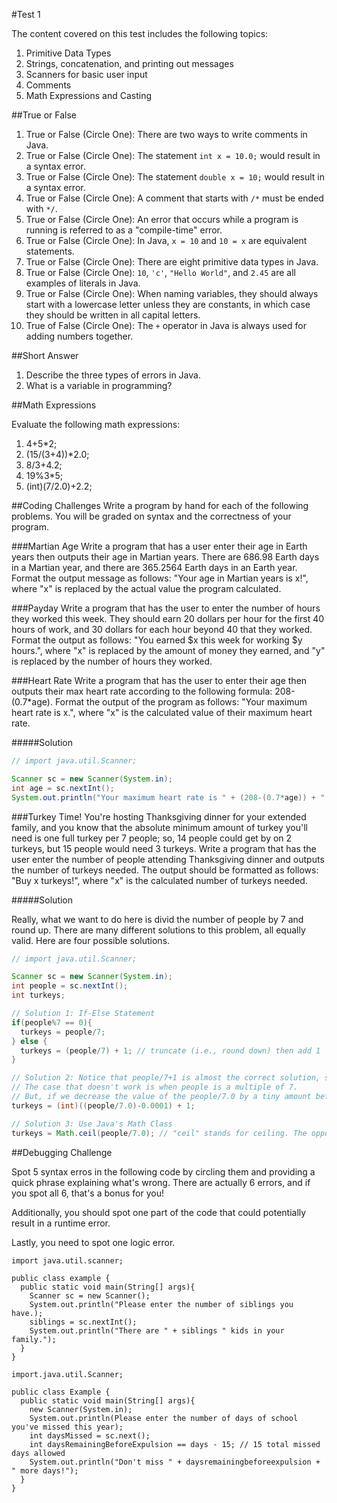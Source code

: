 #Test 1

The content covered on this test includes the following topics:

1. Primitive Data Types
2. Strings, concatenation, and printing out messages
3. Scanners for basic user input
4. Comments
5. Math Expressions and Casting


##True or False

1. True or False (Circle One): There are two ways to write comments in Java.
2. True or False (Circle One): The statement `int x = 10.0;` would result in a syntax error.
3. True or False (Circle One): The statement `double x = 10;` would result in a syntax error.
4. True or False (Circle One): A comment that starts with `/*` must be ended with `*/`.
5. True or False (Circle One): An error that occurs while a program is running is referred to as a "compile-time" error.
6. True or False (Circle One): In Java, `x = 10` and `10 = x` are equivalent statements.
7. True or False (Circle One): There are eight primitive data types in Java.
8. True or False (Circle One): `10`, `'c'`, `"Hello World"`, and `2.45` are all examples of literals in Java.
9. True or False (Circle One): When naming variables, they should always start with a lowercase letter unless they are constants, in which case they should be written in all capital letters.
10. True of False (Circle One): The `+` operator in Java is always used for adding numbers together.

##Short Answer
1. Describe the three types of errors in Java.
2. What is a variable in programming?

##Math Expressions

Evaluate the following math expressions:

1. 4+5*2;
2. (15/(3+4))*2.0;
3. 8/3+4.2;
4. 19%3*5;
5. (int)(7/2.0)+2.2;

##Coding Challenges
Write a program by hand for each of the following problems. You will be graded on syntax and the correctness of your program.

###Martian Age
Write a program that has a user enter their age in Earth years then outputs their age in Martian years. There are 686.98 Earth days in a Martian year, and there are 365.2564 Earth days in an Earth year. Format the output message as follows: "Your age in Martian years is x!", where "x" is replaced by the actual value the program calculated.

###Payday
Write a program that has the user to enter the number of hours they worked this week. They should earn 20 dollars per hour for the first 40 hours of work, and 30 dollars for each hour beyond 40 that they worked. Format the output as follows: "You earned $x this week for working $y hours.", where "x" is replaced by the amount of money they earned, and "y" is replaced by the number of hours they worked.

###Heart Rate
Write a program that has the user to enter their age then outputs their max heart rate according to the following formula: 208-(0.7*age). Format the output of the program as follows: "Your maximum heart rate is x.", where "x" is the calculated value of their maximum heart rate.

#####Solution

```java
// import java.util.Scanner;

Scanner sc = new Scanner(System.in);
int age = sc.nextInt();
System.out.println("Your maximum heart rate is " + (208-(0.7*age)) + ".");
```

###Turkey Time!
You're hosting Thanksgiving dinner for your extended family, and you know that the absolute minimum amount of turkey you'll need is one full turkey per 7 people; so, 14 people could get by on 2 turkeys, but 15 people would need 3 turkeys. Write a program that has the user enter the number of people attending Thanksgiving dinner and outputs the number of turkeys needed. The output should be formatted as follows: "Buy x turkeys!", where "x" is the calculated number of turkeys needed.

#####Solution

Really, what we want to do here is divid the number of people by 7 and round up. There are many different solutions to this problem, all equally valid. Here are four possible solutions.

```java
// import java.util.Scanner;

Scanner sc = new Scanner(System.in);
int people = sc.nextInt();
int turkeys;

// Solution 1: If-Else Statement
if(people%7 == 0){
  turkeys = people/7;
} else {
  turkeys = (people/7) + 1; // truncate (i.e., round down) then add 1
}

// Solution 2: Notice that people/7+1 is almost the correct solution, so make a small adjustment
// The case that doesn't work is when people is a multiple of 7.
// But, if we decrease the value of the people/7.0 by a tiny amount before truncating...
turkeys = (int)((people/7.0)-0.0001) + 1;

// Solution 3: Use Java's Math Class
turkeys = Math.ceil(people/7.0); // "ceil" stands for ceiling. The opposite of truncating, Math.ceil always "rounds up."

```

##Debugging Challenge

Spot 5 syntax erros in the following code by circling them and providing a quick phrase explaining what's wrong. There are actually 6 errors, and if you spot all 6, that's a bonus for you!

Additionally, you should spot one part of the code that could potentially result in a runtime error.

Lastly, you need to spot one logic error.

```
import java.util.scanner;

public class example {
  public static void main(String[] args){
    Scanner sc = new Scanner();
    System.out.println("Please enter the number of siblings you have.);
    siblings = sc.nextInt();
    System.out.println("There are " + siblings " kids in your family.");
  }
}
```

```
import.java.util.Scanner;

public class Example {
  public static void main(String[] args){
    new Scanner(System.in);
    System.out.println(Please enter the number of days of school you've missed this year);
    int daysMissed = sc.next();
    int daysRemainingBeforeExpulsion == days - 15; // 15 total missed days allowed
    System.out.println("Don't miss " + daysremainingbeforeexpulsion + " more days!");
  }
}
```
